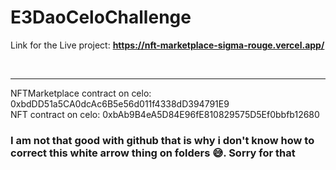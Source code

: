 # E3DaoCeloChallenge
Link for the Live project: <b>https://nft-marketplace-sigma-rouge.vercel.app/</b>

<br/>
<hr />
NFTMarketplace contract on celo: 0xbdDD51a5CA0dcAc6B5e56d011f4338dD394791E9
<br/>
NFT contract on celo: 0xbAb9B4eA5D84E96fE810829575D5Ef0bbfb12680
<br />

<h3>I am not that good with github that is why i don't know how to correct this white arrow thing on folders 😅. Sorry for that</h3>

